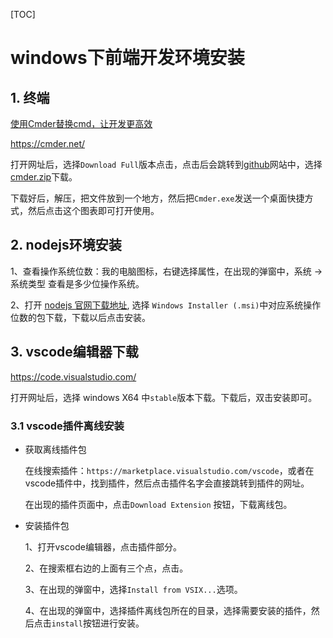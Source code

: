 [TOC]



# windows下前端开发环境安装

## 1. 终端

[使用Cmder替换cmd，让开发更高效](https://www.jianshu.com/p/5b7c985240a7)

https://cmder.net/

打开网址后，选择`Download Full`版本点击，点击后会跳转到[github](https://github.com/cmderdev/cmder/releases/tag/v1.3.17)网站中，选择[cmder.zip](https://github.com/cmderdev/cmder/releases/download/v1.3.17/cmder.zip)下载。

下载好后，解压，把文件放到一个地方，然后把`Cmder.exe`发送一个桌面快捷方式，然后点击这个图表即可打开使用。

## 2. nodejs环境安装

1、查看操作系统位数：我的电脑图标，右键选择属性，在出现的弹窗中，系统 -> 系统类型 查看是多少位操作系统。

2、打开 [nodejs 官网下载地址](https://nodejs.org/en/download/), 选择 `Windows Installer (.msi)`中对应系统操作位数的包下载，下载以后点击安装。

## 3. vscode编辑器下载

https://code.visualstudio.com/

打开网址后，选择 windows X64 中`stable`版本下载。下载后，双击安装即可。

### 3.1 vscode插件离线安装

-   获取离线插件包

    在线搜索插件：`https://marketplace.visualstudio.com/vscode`，或者在vscode插件中，找到插件，然后点击插件名字会直接跳转到插件的网址。

    在出现的插件页面中，点击`Download Extension` 按钮，下载离线包。

    

-   安装插件包

    1、打开vscode编辑器，点击插件部分。

    2、在搜索框右边的上面有三个点，点击。

    3、在出现的弹窗中，选择`Install from VSIX...`选项。

    4、在出现的弹窗中，选择插件离线包所在的目录，选择需要安装的插件，然后点击`install`按钮进行安装。
    
    

